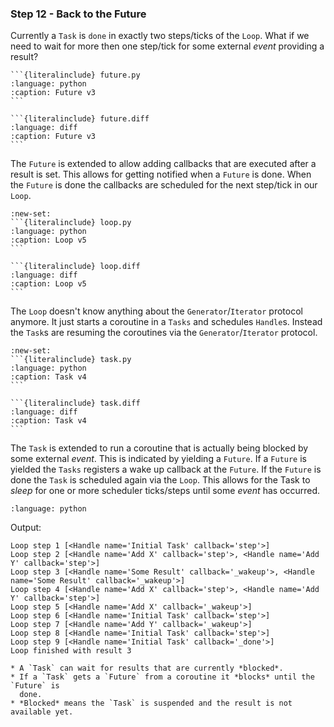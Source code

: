 ### Step 12 - Back to the Future

Currently a `Task` is `done` in exactly two steps/ticks of the `Loop`. What if
we need to wait for more then one step/tick for some external *event* providing
a result?

````{tab} Source
```{literalinclude} future.py
:language: python
:caption: Future v3
```
````
````{tab} Diff
```{literalinclude} future.diff
:language: diff
:caption: Future v3
```
````

The `Future` is extended to allow adding callbacks that are executed after
a result is set. This allows for getting notified when a `Future` is done. When
the `Future` is done the callbacks are scheduled for the next step/tick in our
`Loop`.

````{tab} Source
:new-set:
```{literalinclude} loop.py
:language: python
:caption: Loop v5
```
````
````{tab} Diff
```{literalinclude} loop.diff
:language: diff
:caption: Loop v5
```
````

The `Loop` doesn't know anything about the `Generator`/`Iterator` protocol
anymore. It just starts a coroutine in a `Tasks` and schedules `Handle`s.
Instead the `Task`s are resuming the coroutines via the `Generator`/`Iterator`
protocol.

````{tab} Source
:new-set:
```{literalinclude} task.py
:language: python
:caption: Task v4
```
````
````{tab} Diff
```{literalinclude} task.diff
:language: diff
:caption: Task v4
```
````

The `Task` is extended to run a coroutine that is actually being blocked by some
external *event*. This is indicated by yielding a `Future`. If a `Future` is
yielded the `Tasks` registers a wake up callback at the `Future`. If the
`Future` is done the `Task` is scheduled again via the `Loop`. This allows for
the Task to *sleep* for one or more scheduler ticks/steps until some *event* has
occurred.

```{literalinclude} step12.py
:language: python
```

Output:

```
Loop step 1 [<Handle name='Initial Task' callback='step'>]
Loop step 2 [<Handle name='Add X' callback='step'>, <Handle name='Add Y' callback='step'>]
Loop step 3 [<Handle name='Some Result' callback='_wakeup'>, <Handle name='Some Result' callback='_wakeup'>]
Loop step 4 [<Handle name='Add X' callback='step'>, <Handle name='Add Y' callback='step'>]
Loop step 5 [<Handle name='Add X' callback='_wakeup'>]
Loop step 6 [<Handle name='Initial Task' callback='step'>]
Loop step 7 [<Handle name='Add Y' callback='_wakeup'>]
Loop step 8 [<Handle name='Initial Task' callback='step'>]
Loop step 9 [<Handle name='Initial Task' callback='_done'>]
Loop finished with result 3
```

```{admonition} Summary
* A `Task` can wait for results that are currently *blocked*.
* If a `Task` gets a `Future` from a coroutine it *blocks* until the `Future` is
  done.
* *Blocked* means the `Task` is suspended and the result is not available yet.
```
